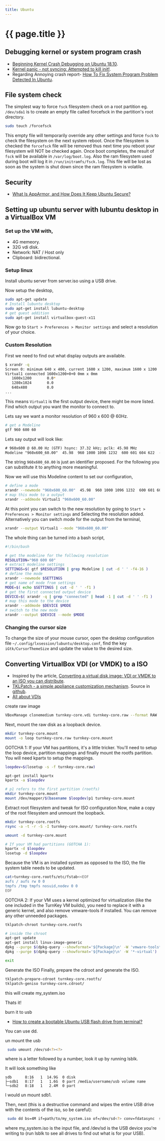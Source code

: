 ```yaml
---
title: Ubuntu
---
```


# {{ page.title }}

## Debugging kernel or system program crash

* [Beginning Kernel Crash Debugging on Ubuntu 18.10](https://ruffell.nz/programming/writeups/2019/02/22/beginning-kernel-crash-debugging-on-ubuntu-18-10.html).
* [Kernel panic - not syncing: Attempted to kill init!](https://askubuntu.com/questions/92946/cannot-boot-because-kernel-panic-not-syncing-attempted-to-kill-init).
* Regarding Annoying crash report- [How To Fix System Program Problem Detected In Ubuntu](https://itsfoss.com/how-to-fix-system-program-problem-detected-ubuntu/).

## File system check

The simplest way to force ``fsck`` filesystem check on a root partition
eg. ``/dev/sda1`` is to create an empty file called forcefsck in the 
partition's root directory.

```bash
sudo touch /forcefsck
```

This empty file will temporarily override any other settings and force 
``fsck`` to check the filesystem on the next system reboot. Once the 
filesystem is checked the ``forcefsck`` file will be removed thus next time 
you reboot your filesystem will NOT be checked again. Once boot completes, 
the result of ``fsck`` will be available in ``/var/log/boot.log``. Also
the ram filesystem used during boot will log it in 
``/run/initramfs/fsck.log``. This file will be lost as soon as the system 
is shut down since the ram filesystem is volatile.

## Security
* [What Is AppArmor, and How Does It Keep Ubuntu Secure?](https://www.howtogeek.com/118222/htg-explains-what-apparmor-is-and-how-it-secures-your-ubuntu-system/)


## Setting up ubuntu server with lubuntu desktop in a VirtualBox VM

### Set up the VM with,
* 4G memeory.
* 32G vdi disk. 
* Network: NAT / Host only 
* Clipboard: bidirectional.

### Setup linux

Install ubuntu server from server.iso using a USB drive.

Now setup the desktop,

```bash
sudo apt-get update
# Install lubuntu desktop
sudo apt-get install lubuntu-desktop
# get guest addition
sudo apt-get install virtualbox-guest-x11
```

Now go to ``Start > Preferences > Monitor settings`` and select a resolution of your choice. 

### Custom Resolution

First we need to find out what display outputs are available.
```bash
$ xrandr -q
Screen 0: minimum 640 x 400, current 1600 x 1200, maximum 1600 x 1200
Virtual1 connected 1600x1200+0+0 0mm x 0mm
   1600x1200       0.0* 
   1280x1024       0.0  
   640x480         0.0  
...
```
This means ``Virtual1`` is the first output device, there might be more listed. Find which output you want the monitor to connect to.

Lets say we want a monitor resolution of 960 x 600 @ 60Hz.  
```bash
# get a Modeline 
gtf 960 600 60
```
Lets say output will look like:
```txt
# 960x600 @ 60.00 Hz (GTF) hsync: 37.32 kHz; pclk: 45.98 MHz
Modeline "960x600_60.00"  45.98  960 1000 1096 1232  600 601 604 622  -HSync +Vsync
```
The string ``960x600_60.00`` is just an identifier proposed. For the following you can substitute it to anything more meaningful.

Now we will use this Modeline content to set our configuration,
```bash
# define a mode
xrandr --newmode "960x600_60.00"  45.98  960 1000 1096 1232  600 601 604 622  -HSync +Vsync
# map this mode to a output
xrandr --addmode Virtual1 "960x600_60.00"
```

At this point you can switch to the new resolution by 
going to ``Start > Preferences > Monitor settings`` and Selecting the resolution added. 
Alternatively you can switch mode for the output from the terminal, 
```bash
xrandr --output Virtual1 --mode "960x600_60.00"
```

The whole thing can be turned into a bash script,
```bash
#!/bin/bash

# get the modeline for the following resolution
RESOLUTION="960 600 60"
# extract modeline settings
SETTINGS=$( gtf $RESOLUTION | grep Modeline | cut -d ' ' -f4-16 )
# define the mode
xrandr --newmode $SETTINGS
# get name of mode from settings
MODE=$( echo $SETTINGS | cut -d ' ' -f1 )
# get the first connected output device
DEVICE=$( xrandr -q | grep "connected" | head -1 | cut -d ' ' -f1 )
# map this mode to the device
xrandr --addmode $DEVICE $MODE
# switch to the new mode
xrandr --output $DEVICE --mode $MODE
```

### Changing the cursor size
To change the size of your mouse cursor, 
open the desktop configuration file ``~/.config/lxsession/lubuntu/desktop.conf``, 
find the key ``iGtk/CursorThemeSize`` and update the value to the desired size.


## Converting VirtualBox VDI (or VMDK) to a ISO
* Inspired by the article, [Converting a virtual disk image: VDI or VMDK to an ISO you can distribute](https://www.turnkeylinux.org/blog/convert-vm-iso).
* [TKLPatch - a simple appliance customization mechanism](https://www.turnkeylinux.org/docs/tklpatch). Source in [github](https://github.com/turnkeylinux/tklpatch).
* [All about VDIs](https://forums.virtualbox.org/viewtopic.php?t=8046)

create raw image 
```bash
VBoxManage clonemedium turnkey-core.vdi turnkey-core.raw --format RAW
```
Next, mount the raw disk as a loopback device.

```bash
mkdir turnkey-core.mount
mount -o loop turnkey-core.raw turnkey-core.mount
```


GOTCHA 1: If your VM has partitions, it's a little tricker. You'll need to setup the loop device, partition mappings and finally mount the rootfs partition. You will need kpartx to setup the mappings.

```bash
loopdev=$(losetup -s -f turnkey-core.raw)

apt-get install kpartx
kpartx -a $loopdev

# p1 refers to the first partition (rootfs)
mkdir turnkey-core.mount
mount /dev/mapper/$(basename $loopdev)p1 turnkey-core.mount
```

Extract root filesystem and tweak for ISO configuration
Now, make a copy of the root filesystem and unmount the loopback.

```bash
mkdir turnkey-core.rootfs
rsync -a -t -r -S -I turnkey-core.mount/ turnkey-core.rootfs

umount -d turnkey-core.mount

# If your VM had partitions (GOTCHA 1):
kpartx -d $loopdev
losetup -d $loopdev

```

Because the VM is an installed system as opposed to the ISO, the file system table needs to be updated.

```bash
cat>turnkey-core.rootfs/etc/fstab<<EOF
aufs / aufs rw 0 0
tmpfs /tmp tmpfs nosuid,nodev 0 0
EOF
```
GOTCHA 2: If your VM uses a kernel optimized for virtualization (like the one included in the TurnKey VM builds), you need to replace it with a generic kernel, and also remove vmware-tools if installed.
You can remove any other unneeded packages.

```bash
tklpatch-chroot turnkey-core.rootfs

# inside the chroot
apt-get update
apt-get install linux-image-generic
dpkg --purge $(dpkg-query --showformat='${Package}\n' -W 'vmware-tools*')
dpkg --purge $(dpkg-query --showformat='${Package}\n' -W '*-virtual')

exit
```
Generate the ISO
Finally, prepare the cdroot and generate the ISO.

```bash
tklpatch-prepare-cdroot turnkey-core.rootfs/
tklpatch-geniso turnkey-core.cdroot/
```
this will create my_system.iso

Thats it!

burn it to usb

* [How to create a bootable Ubuntu USB flash drive from terminal?](https://askubuntu.com/questions/372607/how-to-create-a-bootable-ubuntu-usb-flash-drive-from-terminal)

You can use dd.

un mount the usb 
```bash
 sudo umount /dev/sd<?><?>  
```
where <?><?> is a letter followed by a number, look it up by running lsblk.

It will look something like
```text
sdb      8:16   1  14.9G  0 disk 
├─sdb1   8:17   1   1.6G  0 part /media/username/usb volume name
└─sdb2   8:18   1   2.4M  0 part 
```
I would un mount sdb1.

Then, next (this is a destructive command and wipes the entire USB drive with the contents of the iso, so be careful):


```bash
 sudo dd bs=4M if=path/to/my_system.iso of=/dev/sd<?> conv=fdatasync  status=progress
```

where my_system.iso is the input file, and /dev/sd<?> is the USB device you're writing to (run lsblk to see all drives to find out what <?> is for your USB).

